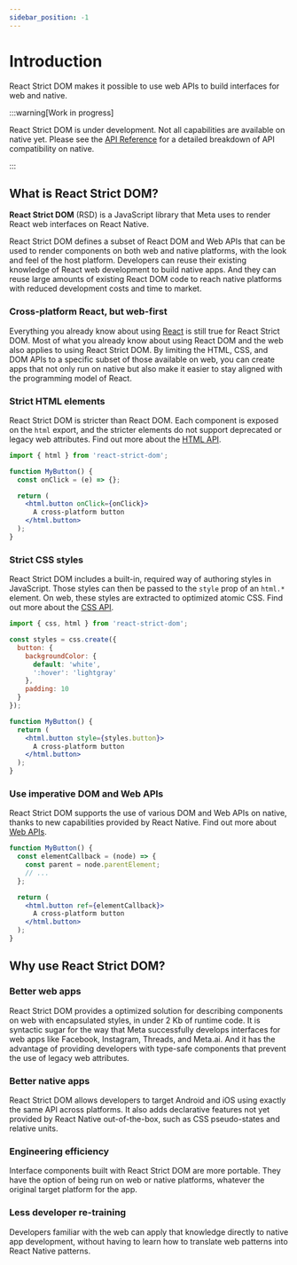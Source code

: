 ```yaml
---
sidebar_position: -1
---
```


# Introduction

<p className="text-xl">
React Strict DOM makes it possible to use web APIs to build interfaces for web and native.
</p>

:::warning[Work in progress]

React Strict DOM is under development. Not all capabilities are available on native yet. Please see the [API Reference](/api) for a detailed breakdown of API compatibility on native.

:::

## What is React Strict DOM?

**React Strict DOM** (RSD) is a JavaScript library that Meta uses to render React web interfaces on React Native.

React Strict DOM defines a subset of React DOM and Web APIs that can be used to render components on both web and native platforms, with the look and feel of the host platform. Developers can reuse their existing knowledge of React web development to build native apps. And they can reuse large amounts of existing React DOM code to reach native platforms with reduced development costs and time to market.

### Cross-platform React, but web-first

Everything you already know about using [React](https://react.dev/) is still true for React Strict DOM. Most of what you already know about using React DOM and the web also applies to using React Strict DOM. By limiting the HTML, CSS, and DOM APIs to a specific subset of those available on web, you can create apps that not only run on native but also make it easier to stay aligned with the programming model of React.

### Strict HTML elements

React Strict DOM is stricter than React DOM. Each component is exposed on the `html` export, and the stricter elements do not support deprecated or legacy web attributes. Find out more about the [HTML API](/api/html).

```jsx
import { html } from 'react-strict-dom';

function MyButton() {
  const onClick = (e) => {};

  return (
    <html.button onClick={onClick}>
      A cross-platform button
    </html.button>
  );
}
```


### Strict CSS styles

React Strict DOM includes a built-in, required way of authoring styles in JavaScript. Those styles can then be passed to the `style` prop of an `html.*` element. On web, these styles are extracted to optimized atomic CSS. Find out more about the [CSS API](/api/css).

```jsx
import { css, html } from 'react-strict-dom';

const styles = css.create({
  button: {
    backgroundColor: {
      default: 'white',
      ':hover': 'lightgray'
    },
    padding: 10
  }
});

function MyButton() {
  return (
    <html.button style={styles.button}>
      A cross-platform button
    </html.button>
  );
}
```

### Use imperative DOM and Web APIs

React Strict DOM supports the use of various DOM and Web APIs on native, thanks to new capabilities provided by React Native. Find out more about [Web APIs](/api/other/common-min-api/).

```jsx
function MyButton() {
  const elementCallback = (node) => {
    const parent = node.parentElement;
    // ...
  };

  return (
    <html.button ref={elementCallback}>
      A cross-platform button
    </html.button>
  );
}
```

## Why use React Strict DOM?

### Better web apps

React Strict DOM provides a optimized solution for describing components on web with encapsulated styles, in under 2 Kb of runtime code. It is syntactic sugar for the way that Meta successfully develops interfaces for web apps like Facebook, Instagram, Threads, and Meta.ai. And it has the advantage of providing developers with type-safe components that prevent the use of legacy web attributes.

### Better native apps

React Strict DOM allows developers to target Android and iOS using exactly the same API across platforms. It also adds declarative features not yet provided by React Native out-of-the-box, such as CSS pseudo-states and relative units.

### Engineering efficiency

Interface components built with React Strict DOM are more portable. They have the option of being run on web or native platforms, whatever the original target platform for the app.

### Less developer re-training

Developers familiar with the web can apply that knowledge directly to native app development, without having to learn how to translate web patterns into React Native patterns.
